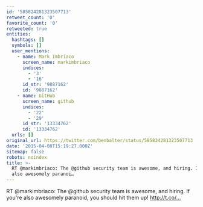 ```yaml
---
id: '585824281323507713'
retweet_count: '0'
favorite_count: '0'
retweeted: true
entities:
  hashtags: []
  symbols: []
  user_mentions:
    - name: Mark Imbriaco
      screen_name: markimbriaco
      indices:
        - '3'
        - '16'
      id_str: '9887162'
      id: '9887162'
    - name: GitHub
      screen_name: github
      indices:
        - '22'
        - '29'
      id_str: '13334762'
      id: '13334762'
  urls: []
original_url: https://twitter.com/benbalter/status/585824281323507713
date: '2015-04-08T15:19:27.000Z'
sitemap: false
robots: noindex
title: >-
  RT @markimbriaco: The @github security team is awesome, and hiring. If you're
  also awesomely paranoi…
---
```


RT @markimbriaco: The @github security team is awesome, and hiring. If you're also awesomely paranoid, you should hit them up! http://t.co/…